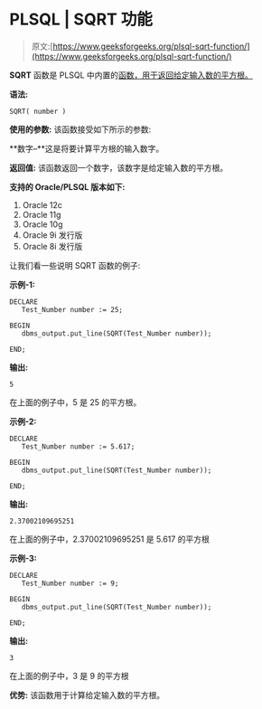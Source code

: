 # PLSQL | SQRT 功能

> 原文:[https://www.geeksforgeeks.org/plsql-sqrt-function/](https://www.geeksforgeeks.org/plsql-sqrt-function/)

**SQRT** 函数是 PLSQL 中内置的[函数，用于返回给定输入数的平方根。](https://www.geeksforgeeks.org/functions-in-plsql/)

**语法:**

```
SQRT( number )
```

**使用的参数:**
该函数接受如下所示的参数:

**数字–**这是将要计算平方根的输入数字。

**返回值:**
该函数返回一个数字，该数字是给定输入数的平方根。

**支持的 Oracle/PLSQL 版本如下:**

1.  Oracle 12c
2.  Oracle 11g
3.  Oracle 10g
4.  Oracle 9i 发行版
5.  Oracle 8i 发行版

让我们看一些说明 SQRT 函数的例子:

**示例-1:**

```
DECLARE 
   Test_Number number := 25;

BEGIN 
   dbms_output.put_line(SQRT(Test_Number number)); 

END; 
```

**输出:**

```
5
```

在上面的例子中，5 是 25 的平方根。

**示例-2:**

```
DECLARE 
   Test_Number number := 5.617;

BEGIN 
   dbms_output.put_line(SQRT(Test_Number number)); 

END; 
```

**输出:**

```
2.37002109695251
```

在上面的例子中，2.37002109695251 是 5.617 的平方根

**示例-3:**

```
DECLARE 
   Test_Number number := 9;

BEGIN 
   dbms_output.put_line(SQRT(Test_Number number)); 

END; 
```

**输出:**

```
3
```

在上面的例子中，3 是 9 的平方根

**优势:**
该函数用于计算给定输入数的平方根。